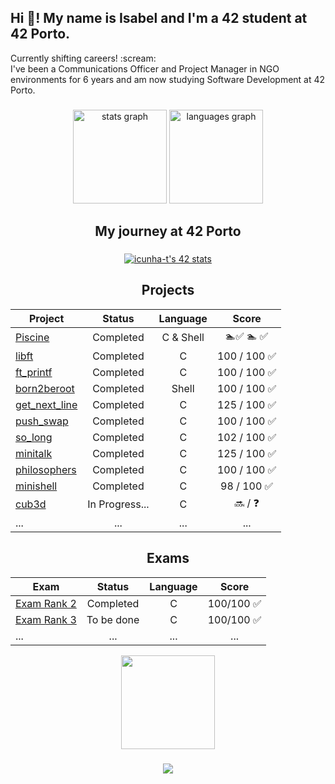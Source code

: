<h2 align="left">Hi 👋! My name is Isabel and I'm a 42 student at 42 Porto. </h2>
Currently shifting careers! :scream:<br />
I've been a Communications Officer and Project Manager in NGO environments for 6 years and am now studying Software Development at 42 Porto.

###

<div align="center">
  <img src="https://github-readme-stats.vercel.app/api?username=izzytoot&hide_title=false&hide_rank=false&show_icons=true&include_all_commits=true&count_private=true&disable_animations=false&theme=dracula&locale=en&hide_border=false" height="150" alt="stats graph"  />
  <img src="https://github-readme-stats.vercel.app/api/top-langs?username=izzytoot&locale=en&hide_title=false&layout=compact&card_width=320&langs_count=5&theme=dracula&hide_border=false" height="150" alt="languages graph"  />
</div>

###
<div align="center">

## My journey at 42 Porto

###
<p align="middle">
  <a href="https://github.com/oakoudad/badge42"><img src="https://badge.mediaplus.ma/darkblue/icunha-t" alt="icunha-t's 42 stats" /></a>
</p>

## Projects

| Project | Status   | Language | Score |
| ---- | :--: | :--: | :--: |
| [Piscine](https://github.com/izzytoot/42piscine) | Completed | C & Shell       | :swimmer::white_check_mark: :swimmer: :white_check_mark: |
| [libft](https://github.com/izzytoot/libft_project) | Completed | C        | 100 / 100  :white_check_mark: |
| [ft_printf](https://github.com/izzytoot/ft_printf) | Completed | C        | 100 / 100 :white_check_mark: |
| [born2beroot](https://github.com/izzytoot/Born2beroot) | Completed | Shell       | 100 / 100 :white_check_mark: |
| [get_next_line](https://github.com/izzytoot/get_next_line) | Completed | C        | 125 / 100 :white_check_mark: |
| [push_swap](https://github.com/izzytoot/push_swap) | Completed | C       | 100 / 100 :white_check_mark: |
| [so_long](https://github.com/izzytoot/so_long) | Completed | C       | 102 / 100 :white_check_mark: |
| [minitalk](https://github.com/izzytoot/minitalk) | Completed | C       |   125 / 100 :white_check_mark: |
| [philosophers](https://github.com/izzytoot/philosophers.git) | Completed | C       | 100 / 100 :white_check_mark: |
| [minishell](https://github.com/izzytoot/minishell/) | Completed | C       | 98 / 100 :white_check_mark: |
| [cub3d](https://github.com/izzytoot/cub3d/) | In Progress... | C       |  :soon: / :question: |
| ... | ... | ... | ... | ... |

## Exams

| Exam | Status   | Language | Score       |
| ---- | :--: | :--: | :--: |
| [Exam Rank 2](https://github.com/izzytoot/exams42/tree/main/Rank_2) | Completed | C        | 100/100 :white_check_mark: |
| [Exam Rank 3](https://github.com/izzytoot/exams42/tree/main/Rank_3) | To be done | C        | 100/100 :white_check_mark: |
| ... | ... | ... | ... |

</div>

<p>
<div align="center">
<img align="center" height="150" src="https://i.giphy.com/media/v1.Y2lkPTc5MGI3NjExOTNoMml2bXFidmc2OTk3cDAxb3Y2eWV5cW53MGhqbjJlaHpiMjQ5NCZlcD12MV9pbnRlcm5hbF9naWZfYnlfaWQmY3Q9Zw/aMipyIAtahg21LoFwU/giphy.gif"  />
  
</p>
</div>


###

<div align="center">
  
[<img src="https://img.shields.io/static/v1?message=LinkedIn&logo=linkedin&label=&color=0077B5&logoColor=white&labelColor=&style=for-the-badge">](https://www.linkedin.com/in/isabel-tootill/)
